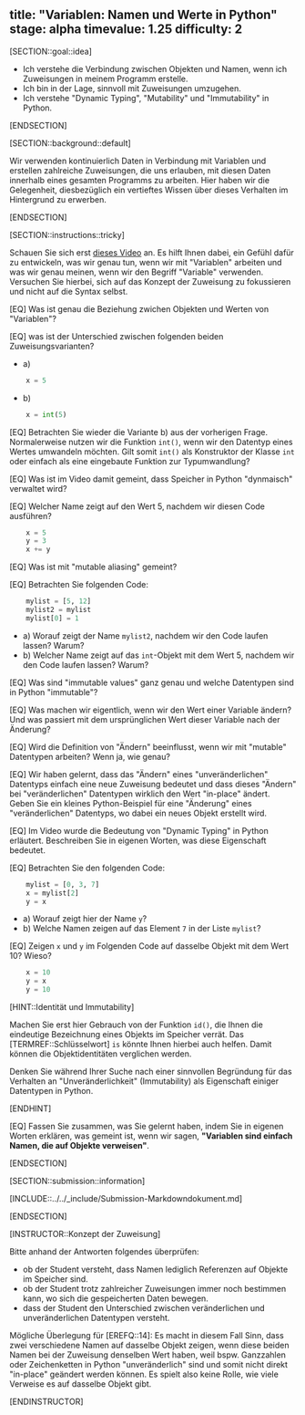 title: "Variablen: Namen und Werte in Python"
stage: alpha
timevalue: 1.25
difficulty: 2
---


[SECTION::goal::idea]

- Ich verstehe die Verbindung zwischen Objekten und Namen,
wenn ich Zuweisungen in meinem Programm erstelle.
- Ich bin in der Lage, sinnvoll mit Zuweisungen umzugehen. 
- Ich verstehe "Dynamic Typing", "Mutability" und "Immutability" in Python.

[ENDSECTION]

[SECTION::background::default]

Wir verwenden kontinuierlich Daten in Verbindung mit Variablen und erstellen zahlreiche Zuweisungen,
die uns erlauben, mit diesen Daten innerhalb eines gesamten Programms zu arbeiten.
Hier haben wir die Gelegenheit,
diesbezüglich ein vertieftes Wissen über dieses Verhalten im Hintergrund zu erwerben. 

[ENDSECTION]

[SECTION::instructions::tricky]

Schauen Sie sich erst [dieses Video](https://www.youtube.com/watch?v=_AEJHKGk9ns) an.
Es hilft Ihnen dabei, ein Gefühl dafür zu entwickeln, was wir genau tun,
wenn wir mit "Variablen" arbeiten und was wir genau meinen,
wenn wir den Begriff "Variable" verwenden. Versuchen Sie hierbei, sich auf das Konzept der 
Zuweisung zu fokussieren und nicht auf die Syntax selbst.

[EQ] Was ist genau die Beziehung zwichen Objekten und Werten von "Variablen"? 

[EQ] was ist der Unterschied zwischen folgenden beiden Zuweisungsvarianten?

- a)
```python
    x = 5
```
- b)
```python
    x = int(5)
```

[EQ] Betrachten Sie wieder die Variante b) aus der vorherigen Frage.
Normalerweise nutzen wir die Funktion `int()`, wenn wir den Datentyp eines Wertes umwandeln möchten.
Gilt somit `int()` als Konstruktor der Klasse `int` oder
einfach als eine eingebaute Funktion zur Typumwandlung?

[EQ] Was ist im Video damit gemeint, dass Speicher in Python "dynmaisch" verwaltet wird?

[EQ] Welcher Name zeigt auf den Wert 5, nachdem wir diesen Code ausführen?

```python
    x = 5
    y = 3
    x += y
```

[EQ] Was ist mit "mutable aliasing" gemeint?

[EQ] Betrachten Sie folgenden Code:

```python
    mylist = [5, 12]
    mylist2 = mylist
    mylist[0] = 1
```
- a) Worauf zeigt der Name `mylist2`, nachdem wir den Code laufen lassen? Warum?
- b) Welcher Name zeigt auf das `int`-Objekt mit dem Wert 5, nachdem wir den Code laufen lassen?
Warum?

[EQ] Was sind "immutable values" ganz genau und welche Datentypen sind in Python "immutable"?

[EQ] Was machen wir eigentlich, wenn wir den Wert einer Variable ändern?
Und was passiert mit dem ursprünglichen Wert dieser Variable nach der Änderung?

[EQ] Wird die Definition von "Ändern" beeinflusst, wenn wir mit "mutable" Datentypen arbeiten?
Wenn ja, wie genau?

[EQ] Wir haben gelernt,
dass das "Ändern" eines "unveränderlichen" Datentyps einfach eine neue Zuweisung bedeutet und
dass dieses "Ändern" bei "veränderlichen" Datentypen wirklich den Wert "in-place" ändert.
Geben Sie ein kleines  Python-Beispiel für eine "Änderung" eines "veränderlichen" Datentyps, 
wo dabei ein neues Objekt erstellt wird. 

[EQ] Im Video wurde die Bedeutung von "Dynamic Typing" in Python erläutert.
Beschreiben Sie in eigenen Worten, was diese Eigenschaft bedeutet.

[EQ] Betrachten Sie den folgenden Code:

```python
    mylist = [0, 3, 7]
    x = mylist[2]
    y = x
```
- a) Worauf zeigt hier der Name `y`?
- b) Welche Namen zeigen auf das Element `7` in der Liste `mylist`?

[EQ] Zeigen `x` und `y` im Folgenden Code auf dasselbe Objekt mit dem Wert 10? Wieso?

```python
    x = 10
    y = x
    y = 10
```
[HINT::Identität und Immutability]

Machen Sie erst hier Gebrauch von der Funktion `id()`, 
die Ihnen die eindeutige Bezeichnung eines Objekts im Speicher verrät. 
Das [TERMREF::Schlüsselwort] `is` könnte Ihnen hierbei auch helfen. 
Damit können die Objektidentitäten verglichen werden.

Denken Sie während Ihrer Suche nach einer sinnvollen Begründung für 
das Verhalten an "Unveränderlichkeit" (Immutability) als Eigenschaft einiger Datentypen in Python. 

[ENDHINT]

[EQ] Fassen Sie zusammen, was Sie gelernt haben, indem Sie in eigenen Worten erklären, 
was gemeint ist, wenn wir sagen, **"Variablen sind einfach Namen, die auf Objekte verweisen"**.

[ENDSECTION]

[SECTION::submission::information]

[INCLUDE::../../_include/Submission-Markdowndokument.md]

[ENDSECTION]

[INSTRUCTOR::Konzept der Zuweisung]

Bitte anhand der Antworten folgendes überprüfen:
- ob der Student versteht, dass Namen lediglich Referenzen auf Objekte im Speicher sind.
- ob der Student trotz zahlreicher Zuweisungen immer noch bestimmen kann,
wo sich die gespeicherten Daten bewegen.
- dass der Student den Unterschied zwischen veränderlichen und unveränderlichen Datentypen versteht.

Mögliche Überlegung für [EREFQ::14]:
Es macht in diesem Fall Sinn, dass zwei verschiedene Namen auf dasselbe Objekt zeigen,
wenn diese beiden Namen bei der Zuweisung denselben Wert haben,
weil bspw. Ganzzahlen oder Zeichenketten in Python "unveränderlich" sind und
somit nicht direkt "in-place" geändert werden können. Es spielt also keine Rolle,
wie viele Verweise es auf dasselbe Objekt gibt.

[ENDINSTRUCTOR]